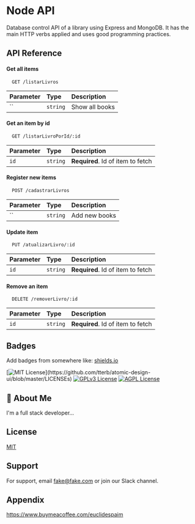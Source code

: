 
# Node API

Database control API of a library using Express and MongoDB. It has the main HTTP verbs applied and uses good programming practices.


## API Reference

#### Get all items

```http
  GET /listarLivros
```

| Parameter | Type     | Description                |
| :-------- | :------- | :------------------------- |
| ``        | `string` | Show all books             |


#### Get an item by id

```http
  GET /listarLivroPorId/:id
```

| Parameter | Type     | Description                       |
| :-------- | :------- | :-------------------------------- |
| `id`      | `string` | **Required**. Id of item to fetch |


#### Register new items

```http
  POST /cadastrarLivros
```

| Parameter | Type     | Description                |
| :-------- | :------- | :------------------------- |
| ``        | `string` | Add new books              |


#### Update item

```http
  PUT /atualizarLivro/:id
```

| Parameter | Type     | Description                       |
| :-------- | :------- | :-------------------------------- |
| `id`      | `string` | **Required**. Id of item to fetch |


#### Remove an item

```http
  DELETE /removerLivro/:id
```

| Parameter | Type     | Description                       |
| :-------- | :------- | :-------------------------------- |
| `id`      | `string` | **Required**. Id of item to fetch |



## Badges

Add badges from somewhere like: [shields.io](https://shields.io/)

[![MIT License](https://img.shields.io/apm/l/atomic-design-ui.svg?)](https://github.com/tterb/atomic-design-ui/blob/master/LICENSEs)
[![GPLv3 License](https://img.shields.io/badge/License-GPL%20v3-yellow.svg)](https://opensource.org/licenses/)
[![AGPL License](https://img.shields.io/badge/license-AGPL-blue.svg)](http://www.gnu.org/licenses/agpl-3.0)


## 🚀 About Me
I'm a full stack developer...


## License

[MIT](https://choosealicense.com/licenses/mit/)


## Support

For support, email fake@fake.com or join our Slack channel.


## Appendix

https://www.buymeacoffee.com/euclidespaim

